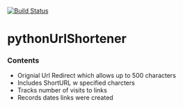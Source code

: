 [![Build Status](https://travis-ci.com/travis-ci/travis-web.svg?branch=master)](https://travis-ci.com/travis-ci/travis-web)

# pythonUrlShortener

### Contents
* Orignial Url Redirect which allows up to 500 characters
* Includes ShortURL w specified charcters
* Tracks number of visits to links
* Records dates links were created
